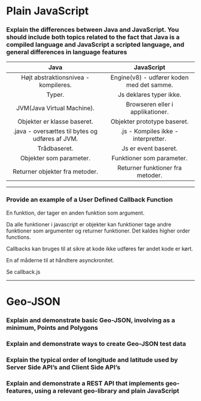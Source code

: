 # Plain JavaScript
### Explain the differences between Java and JavaScript. You should include both topics related to the fact that Java is a compiled language and JavaScript a scripted language, and general differences in language features
| Java | JavaScript |
| :-------------: |:-------------:|
| Højt abstraktionsnivea - kompileres. | Engine(v8) - udfører koden med det samme. |
Typer.  | Js deklares typer ikke.
JVM(Java Virtual Machine).  | Browseren eller i applikationer.
Objekter er klasse baseret.  | Objekter prototype baseret. 
.java - oversættes til bytes og udføres af JVM.  | .js - Kompiles ikke - interpretter.
Trådbaseret.  |  Js er event baseret. 
Objekter som parameter.  | Funktioner som parameter. 
Returner objekter fra metoder.  | Returner funktioner fra metoder.

---

### Provide an example of a User Defined Callback Function
En funktion, der tager en anden funktion som argument.  

Da alle funktioner i javascript er objekter kan funktioner tage andre funktioner som argumenter og returner funktioner. Det kaldes higher order functions.  

Callbacks kan bruges til at sikre at kode ikke udføres før andet kode er kørt.  

En af måderne til at håndtere asynckronitet.  

Se callback.js  

---

# Geo-JSON 
### Explain and demonstrate basic Geo-JSON, involving as a minimum, Points and Polygons

### Explain and demonstrate ways to create Geo-JSON test data

### Explain the typical order of longitude and latitude used by Server Side API’s and Client Side API’s

### Explain and demonstrate a REST API that implements geo-features, using a relevant geo-library and plain JavaScript
